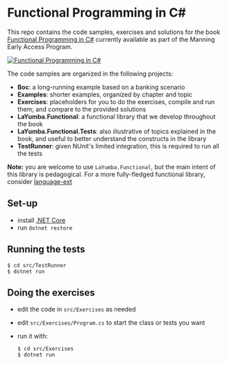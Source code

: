 # Functional Programming in C# #

This repo contains the code samples, exercises and solutions for the book 
[Functional Programming in C#](https://www.manning.com/books/functional-programming-in-c-sharp?a_aid=functional-programming-in-c-sharp&a_bid=ad9af506) 
currently available as part of the Manning Early Access Program.

[![Functional Programming in C#](https://images.manning.com/255/340/resize/book/1/b287ae1-c2bd-45ec-aa1b-deafdf104773/FPinCSharp_hires.png)](https://www.manning.com/books/functional-programming-in-c-sharp?a_aid=functional-programming-in-c-sharp&a_bid=ad9af506)

The code samples are organized in the following projects:

- **Boc**: a long-running example based on a banking scenario
- **Examples**: shorter examples, organized by chapter and topic
- **Exercises**: placeholders for you to do the exercises, compile and run them; 
  and compare to the provided solutions
- **LaYumba.Functional**: a functional library that we develop throughout the book
- **LaYumba.Functional.Tests**: also illustrative of topics explained in the book, and 
  useful to better understand the constructs in the library
- **TestRunner**: given NUnit's limited integration, this is required to run all the tests

**Note:** you are welcome to use `LaYumba.Functional`, but the main intent of this library
is pedagogical. For a more fully-fledged functional library, consider [language-ext](https://github.com/louthy/language-ext)

## Set-up

- install [.NET Core](https://www.microsoft.com/net/core)
- run `dotnet restore`

## Running the tests

```
$ cd src/TestRunner
$ dotnet run
```

## Doing the exercises

- edit the code in `src/Exercises` as needed
- edit `src/Exercises/Program.cs` to start the class or tests you want
- run it with:

  ```
  $ cd src/Exercises
  $ dotnet run
  ```
